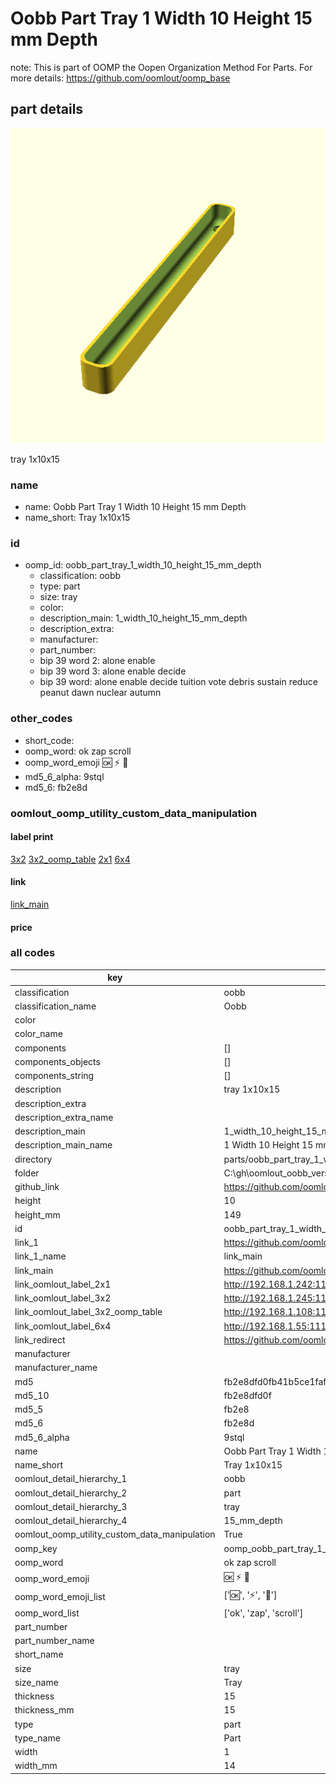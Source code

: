 # Oobb Part Tray 1 Width 10 Height 15 mm Depth  

note: This is part of OOMP the Oopen Organization Method For Parts. For more details: https://github.com/oomlout/oomp_base

##  part details
  

[![](3dpr.png)](3dpr.png)

tray 1x10x15



### name
* name: Oobb Part Tray 1 Width 10 Height 15 mm Depth
* name_short: Tray 1x10x15 
### id
* oomp_id: oobb_part_tray_1_width_10_height_15_mm_depth
  * classification: oobb
  * type: part
  * size: tray
  * color: 
  * description_main: 1_width_10_height_15_mm_depth
  * description_extra: 
  * manufacturer: 
  * part_number: 
  * bip 39 word 2: alone enable
  * bip 39 word 3: alone enable decide
  * bip 39 word: alone enable decide tuition vote debris sustain reduce peanut dawn nuclear autumn

### other_codes
* short_code: 
* oomp_word: ok zap scroll
* oomp_word_emoji :ok: :zap: :scroll:
* md5_6_alpha: 9stql
* md5_6: fb2e8d






### oomlout_oomp_utility_custom_data_manipulation
#### label print
[3x2](http://192.168.1.245:1112/?label=oomp%209stql)
[3x2_oomp_table](http://192.168.1.108:1112/?label=oomp%209stql)
[2x1](http://192.168.1.242:1112/?label=oomp%209stql)
[6x4](http://192.168.1.55:1112/?label=oomp%209stql)    

#### link

[link_main](https://github.com/oomlout/oomlout_oobb_version_4_generated_parts/tree/main/navigation_oomp/oobb/part/tray/1_width_10_height_15_mm_depth/part)                              

#### price







### all codes 
| key | value |  
| --- | --- |  
| classification | oobb |  
| classification_name | Oobb |  
| color |  |  
| color_name |  |  
| components | [] |  
| components_objects | [] |  
| components_string | [] |  
| description | tray 1x10x15 |  
| description_extra |  |  
| description_extra_name |  |  
| description_main | 1_width_10_height_15_mm_depth |  
| description_main_name | 1 Width 10 Height 15 mm Depth |  
| directory | parts/oobb_part_tray_1_width_10_height_15_mm_depth |  
| folder | C:\gh\oomlout_oobb_version_4_generated_parts\parts\oobb_part_tray_1_width_10_height_15_mm_depth |  
| github_link | https://github.com/oomlout/oomlout_oomp_part_src/tree/main/parts/oobb_part_tray_1_width_10_height_15_mm_depth |  
| height | 10 |  
| height_mm | 149 |  
| id | oobb_part_tray_1_width_10_height_15_mm_depth |  
| link_1 | https://github.com/oomlout/oomlout_oobb_version_4_generated_parts/tree/main/navigation_oomp/oobb/part/tray/1_width_10_height_15_mm_depth/part |  
| link_1_name | link_main |  
| link_main | https://github.com/oomlout/oomlout_oobb_version_4_generated_parts/tree/main/navigation_oomp/oobb/part/tray/1_width_10_height_15_mm_depth/part |  
| link_oomlout_label_2x1 | http://192.168.1.242:1112/?label=oomp%209stql |  
| link_oomlout_label_3x2 | http://192.168.1.245:1112/?label=oomp%209stql |  
| link_oomlout_label_3x2_oomp_table | http://192.168.1.108:1112/?label=oomp%209stql |  
| link_oomlout_label_6x4 | http://192.168.1.55:1112/?label=oomp%209stql |  
| link_redirect | https://github.com/oomlout/oomlout_oobb_version_4_generated_parts/tree/main/parts/oobb_tray_01_10_15 |  
| manufacturer |  |  
| manufacturer_name |  |  
| md5 | fb2e8dfd0fb41b5ce1fafea271925037 |  
| md5_10 | fb2e8dfd0f |  
| md5_5 | fb2e8 |  
| md5_6 | fb2e8d |  
| md5_6_alpha | 9stql |  
| name | Oobb Part Tray 1 Width 10 Height 15 mm Depth |  
| name_short | Tray 1x10x15  |  
| oomlout_detail_hierarchy_1 | oobb |  
| oomlout_detail_hierarchy_2 | part |  
| oomlout_detail_hierarchy_3 | tray |  
| oomlout_detail_hierarchy_4 | 15_mm_depth |  
| oomlout_oomp_utility_custom_data_manipulation | True |  
| oomp_key | oomp_oobb_part_tray_1_width_10_height_15_mm_depth |  
| oomp_word | ok zap scroll |  
| oomp_word_emoji | :ok: :zap: :scroll: |  
| oomp_word_emoji_list | [':ok:', ':zap:', ':scroll:'] |  
| oomp_word_list | ['ok', 'zap', 'scroll'] |  
| part_number |  |  
| part_number_name |  |  
| short_name |  |  
| size | tray |  
| size_name | Tray |  
| thickness | 15 |  
| thickness_mm | 15 |  
| type | part |  
| type_name | Part |  
| width | 1 |  
| width_mm | 14 |  
